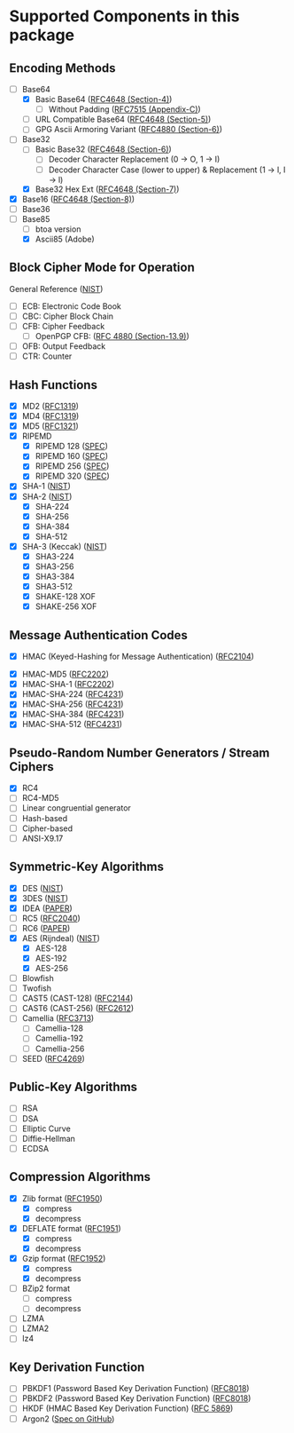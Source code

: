 # Supported Components in this package

## Encoding Methods

* [ ] Base64
  - [x] Basic Base64 ([RFC4648 (Section-4)](https://tools.ietf.org/html/rfc4648#section-4))
    + [ ] Without Padding ([RFC7515 (Appendix-C)](https://tools.ietf.org/html/rfc7515#appendix-C))
  - [ ] URL Compatible Base64 ([RFC4648 (Section-5)](https://tools.ietf.org/html/rfc4648#section-5))
  - [ ] GPG Ascii Armoring Variant ([RFC4880 (Section-6)](https://tools.ietf.org/html/rfc4880#section-6))
* [ ] Base32
  - [ ] Basic Base32 ([RFC4648 (Section-6)](https://tools.ietf.org/html/rfc4648#section-6))
    + [ ] Decoder Character Replacement (0 -> O, 1 -> I)
    + [ ] Decoder Character Case (lower to upper) & Replacement (1 -> l, I -> l)
  - [x] Base32 Hex Ext ([RFC4648 (Section-7)](https://tools.ietf.org/html/rfc4648#section-7))
* [x] Base16 ([RFC4648 (Section-8)](https://tools.ietf.org/html/rfc4648#section-8))
* [ ] Base36
* [ ] Base85
  - [ ] btoa version
  - [x] Ascii85 (Adobe)

## Block Cipher Mode for Operation

 General Reference ([NIST](http://nvlpubs.nist.gov/nistpubs/Legacy/SP/nistspecialpublication800-38a.pdf))
 * [ ] ECB: Electronic Code Book
 * [ ] CBC: Cipher Block Chain
 * [ ] CFB: Cipher Feedback
   - [ ] OpenPGP CFB: ([RFC 4880 (Section-13.9)](https://tools.ietf.org/html/rfc4880#section-13.9))
 * [ ] OFB: Output Feedback
 * [ ] CTR: Counter

## Hash Functions

 * [x] MD2 ([RFC1319](https://tools.ietf.org/html/rfc1319))
 * [x] MD4 ([RFC1319](https://tools.ietf.org/html/rfc1320))
 * [x] MD5 ([RFC1321](https://tools.ietf.org/html/rfc1321))
 * [x] RIPEMD
   - [x] RIPEMD 128 ([SPEC](http://homes.esat.kuleuven.be/~bosselae/ripemd/rmd128.txt))
   - [x] RIPEMD 160 ([SPEC](http://homes.esat.kuleuven.be/~bosselae/ripemd/rmd160.txt))
   - [x] RIPEMD 256 ([SPEC](http://homes.esat.kuleuven.be/~bosselae/ripemd/rmd256.txt))
   - [x] RIPEMD 320 ([SPEC](http://homes.esat.kuleuven.be/~bosselae/ripemd/rmd320.txt))
 * [x] SHA-1 ([NIST](http://nvlpubs.nist.gov/nistpubs/FIPS/NIST.FIPS.180-4.pdf))
 * [x] SHA-2 ([NIST](http://nvlpubs.nist.gov/nistpubs/FIPS/NIST.FIPS.180-4.pdf))
   - [x] SHA-224
   - [x] SHA-256
   - [x] SHA-384
   - [x] SHA-512
 * [x] SHA-3 (Keccak) ([NIST](http://nvlpubs.nist.gov/nistpubs/FIPS/NIST.FIPS.202.pdf))
   - [x] SHA3-224
   - [x] SHA3-256
   - [x] SHA3-384
   - [x] SHA3-512
   - [x] SHAKE-128 XOF
   - [x] SHAKE-256 XOF

## Message Authentication Codes 

 * [x] HMAC (Keyed-Hashing for Message Authentication) ([RFC2104](https://tools.ietf.org/html/rfc2104))
  - [x] HMAC-MD5 ([RFC2202](https://tools.ietf.org/html/rfc2202))
  - [x] HMAC-SHA-1 ([RFC2202](https://tools.ietf.org/html/rfc2202))
  - [x] HMAC-SHA-224 ([RFC4231](https://tools.ietf.org/html/rfc4231))
  - [x] HMAC-SHA-256 ([RFC4231](https://tools.ietf.org/html/rfc4231))
  - [x] HMAC-SHA-384 ([RFC4231](https://tools.ietf.org/html/rfc4231))
  - [x] HMAC-SHA-512 ([RFC4231](https://tools.ietf.org/html/rfc4231))

## Pseudo-Random Number Generators / Stream Ciphers

 * [x] RC4
 * [ ] RC4-MD5
 * [ ] Linear congruential generator 
 * [ ] Hash-based
 * [ ] Cipher-based
 * [ ] ANSI-X9.17

## Symmetric-Key Algorithms

 * [x] DES ([NIST](http://nvlpubs.nist.gov/nistpubs/Legacy/SP/nistspecialpublication800-67r1.pdf))
 * [x] 3DES ([NIST](http://nvlpubs.nist.gov/nistpubs/Legacy/SP/nistspecialpublication800-67r1.pdf))
 * [x] IDEA ([PAPER](http://www.isiweb.ee.ethz.ch/papers/arch/xlai-mass-inspec-1991-2.pdf))
 * [ ] RC5 ([RFC2040](https://tools.ietf.org/html/rfc2040))
 * [ ] RC6 ([PAPER](http://people.csail.mit.edu/rivest/pubs/RRSY98.pdf))
 * [x] AES (Rijndeal) ([NIST](http://nvlpubs.nist.gov/nistpubs/FIPS/NIST.FIPS.197.pdf))
   - [x] AES-128
   - [x] AES-192
   - [x] AES-256
 * [ ] Blowfish
 * [ ] Twofish
 * [ ] CAST5 (CAST-128) ([RFC2144](https://tools.ietf.org/html/rfc2144))
 * [ ] CAST6 (CAST-256) ([RFC2612](https://tools.ietf.org/html/rfc2612))
 * [ ] Camellia ([RFC3713](https://tools.ietf.org/html/rfc3713))
   - [ ] Camellia-128
   - [ ] Camellia-192
   - [ ] Camellia-256
 * [ ] SEED ([RFC4269](https://tools.ietf.org/html/rfc4269))

## Public-Key Algorithms

 * [ ] RSA
 * [ ] DSA
 * [ ] Elliptic Curve
 * [ ] Diffie-Hellman
 * [ ] ECDSA

## Compression Algorithms

 * [x] Zlib format ([RFC1950](https://tools.ietf.org/html/rfc1950))
   - [x] compress
   - [x] decompress
 * [x] DEFLATE format ([RFC1951](https://tools.ietf.org/html/rfc1951))
   - [x] compress
   - [x] decompress
 * [x] Gzip format ([RFC1952](https://tools.ietf.org/html/rfc1952))
   - [x] compress
   - [x] decompress
 * [ ] BZip2 format
   - [ ] compress
   - [ ] decompress
 * [ ] LZMA
 * [ ] LZMA2
 * [ ] lz4

## Key Derivation Function

 * [ ] PBKDF1 (Password Based Key Derivation Function) ([RFC8018](https://tools.ietf.org/html/rfc8018))
 * [ ] PBKDF2 (Password Based Key Derivation Function) ([RFC8018](https://tools.ietf.org/html/rfc8018))
 * [ ] HKDF (HMAC Based Key Derivation Function) ([RFC 5869](https://tools.ietf.org/html/rfc5869))
 * [ ] Argon2 ([Spec on GitHub](https://github.com/P-H-C/phc-winner-argon2/blob/master/argon2-specs.pdf))
